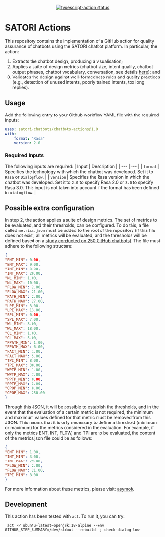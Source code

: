 <p align="center">
  <a href="https://github.com/satori-chatbots/chatbots-actions"><img alt="typescript-action status" src="https://github.com/jesusc/satori/workflows/test-satori-action/badge.svg"></a>
</p>

# SATORI Actions



This repository contains the implementation of a GitHub action for quality assurance of chatbots using the SATORI chatbot platform. In particular, the action: 
1. Extracts the chatbot design, producing a visualisation;
2. Applies a suite of design metrics (chatbot size, intent quality, chatbot output phrases, chatbot vocabulary, conversation, see details [here](http://www.miso.es/pubs/ACMSAC_2022.pdf)); and
3. Validates the design against well-formedness rules and quality practices (e.g., detection of unused intents, poorly trained intents, too long replies).


## Usage

Add the following entry to your Github workflow YAML file with the required inputs:

```yaml
uses: satori-chatbots/chatbots-actions@1.0
with:
    format: "Rasa"
    version: 2.0
```

### Required Inputs
The following inputs are required:
| Input | Description |
| --- | --- |
| `format` | Specifies the technology with which the chatbot was developed. Set it to `Rasa` or `Dialogflow`. |
| `version` | Specifies the Rasa version in which the chatbot was developed. Set it to `2.0` to specify Rasa 2.0 or `3.0` to specify Rasa 3.0. This input is not taken into account if the format has been defined in `Dialogflow`. |


## Possible extra configuration

In step 2, the action applies a suite of design metrics. The set of metrics to be evaluated, and their thresholds, can be configured.
To do this, a file called `metrics.json` must be added to the root of the repository (if this file does not exist, all metrics will be evaluated, and the thresholds will be defined based on a [study conducted on 250 GitHub chatbots](https://github.com/asym0b/Dataset)). The file must adhere to the following structure:

```json
{
"ENT_MIN": 0.00,
"ENT_MAX": 9.00,
"INT_MIN": 3.00,
"INT_MAX": 29.00,
"NL_MIN": 1.00,
"NL_MAX": 10.00,
"FLOW_MIN": 2.00,
"FLOW_MAX": 21.00,
"PATH_MIN": 2.00,
"PATH_MAX": 27.00,
"LPE_MIN": 3.00,
"LPE_MAX": 13.00,
"SPL_MIN": 0.00,
"SPL_MAX": 7.00,
"WL_MIN": 3.00,
"WL_MAX": 18.00,
"CL_MIN": 1.00,
"CL_MAX": 5.00,
"FPATH_MIN": 1.00,
"FPATH_MAX": 6.00,
"FACT_MIN": 1.00,
"FACT_MAX": 5.00,
"TPI_MIN": 8.00,
"TPI_MAX": 30.00,
"WPTP_MIN": 1.00,
"WPTP_MAX": 7.00,
"PPTP_MIN": 0.00,
"PPTP_MAX": 3.00,
"CPOP_MIN": 8.00,
"CPOP_MAX": 250.00   
}
```

Through this JSON, it will be possible to establish the thresholds, and in the event that the evaluation of a certain metric is not required, the minimum and maximum values defined for that metric must be removed from this JSON. This means that it is only necessary to define a threshold (minimum or maximum) for the metrics considered in the evaluation. For example, if only the metrics ENT, INT, FLOW, and TPI are to be evaluated, the content of the metrics.json file could be as follows:

```json
{
"ENT_MIN": 1.00,
"INT_MIN": 3.00,
"INT_MAX": 29.00,
"FLOW_MIN": 2.00,
"FLOW_MAX": 21.00,
"TPI_MIN": 8.00
}
```

For more information about these metrics, please visit: <a href='http://miso.ii.uam.es/asymobService/metrics.html'>asymob</a>.

## Development

This action has been tested with `act`. To run it, you can try:

```
 act -P ubuntu-latest=openjdk:18-alpine --env GITHUB_STEP_SUMMARY=/dev/stdout --rebuild -j check-dialogflow 
```
